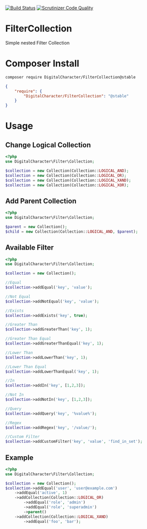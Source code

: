 [![Build Status](https://travis-ci.org/DigitalCharacter/FilterCollection.svg)](https://travis-ci.org/DigitalCharacter/FilterCollection)
[![Scrutinizer Code Quality](https://scrutinizer-ci.com/g/DigitalCharacter/FilterCollection/badges/quality-score.png?b=master)](https://scrutinizer-ci.com/g/DigitalCharacter/FilterCollection/?branch=master)

# FilterCollection
Simple nested Filter Collection

# Composer Install
```bash
composer require DigitalCharacter/FilterCollection@stable
```

```json
{
    "require": {
        "DigitalCharacter/FilterCollection": "@stable"
    }
}
```

# Usage

## Change Logical Collection
```php
<?php
use DigitalCharacter\Filter\Collection;

$collection = new Collection(Collection::LOGICAL_AND);
$collection = new Collection(Collection::LOGICAL_OR);
$collection = new Collection(Collection::LOGICAL_XAND);
$collection = new Collection(Collection::LOGICAL_XOR);
```

## Add Parent Collection
```php
<?php
use DigitalCharacter\Filter\Collection;

$parent = new Collection();
$child = new Collection(Collection::LOGICAL_AND, $parent);
```

## Available Filter
```php
<?php
use DigitalCharacter\Filter\Collection;

$collection = new Collection();

//Equal
$collection->addEqual('key', 'value');

//Not Equal
$collection->addNotEqual('key', 'value');

//Exists
$collection->addExists('key', true);

//Greater Than
$collection->addGreaterThan('key', 1);

//Greater Than Equal
$collection->addGreaterThanEqual('key', 1);

//Lower Than
$collection->addLowerThan('key', 1);

//Lower Than Equal
$collection->addLowerThanEqual('key', 1);

//In 
$collection->addIn('key', [1,2,3]);

//Not In 
$collection->addNotIn('key', [1,2,3]);

//Query
$collection->addQuery('key', '%value%');

//Regex
$collection->addRegex('key', '/value/');

//Custom Filter
$collection->addCustomFilter('key', 'value', 'find_in_set');
```

## Example
```php
<?php 
use DigitalCharacter\Filter\Collection;

$collection = new Collection();
$collection->addEqual('user', 'user@example.com')
    ->addEqual('active', 1)
    ->addCollection(Collection::LOGICAL_OR)
        ->addEqual('role', 'admin')
        ->addEqual('role', 'superadmin')
        ->parent()
    ->addCollection(Collection::LOGICAL_XAND)
        ->addEqual('foo', 'bar');

```

